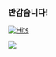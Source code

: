 ### 반갑습니다!
[![Hits](https://hits.seeyoufarm.com/api/count/incr/badge.svg?url=https%3A%2F%2Fgithub.com%2Fjsleemaster&count_bg=%230010FF&title_bg=%239C9C9C&icon=abbrobotstudio.svg&icon_color=%23000000&title=Today+%2F+Total&edge_flat=false)](https://hits.seeyoufarm.com)


<img src="https://img.shields.io/badge/Javascript-yellow?style=flat-square&logo=JavaScript&logoColor=#F7DF1E"/></a>
